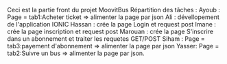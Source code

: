 Ceci est la partie front du projet MoovitBus
Répartition des tâches :
Ayoub : Page = tab1:Acheter ticket => alimenter la page par json
Ali : dévellopement de l'application IONIC
Hassan : crée la page Login et  request post
Imane : crée la page inscription et  request post
Marouan : crée la page S'inscrire dans un abonnement et traiter les requetes GET/POST
Siham : Page = tab3:payement d'abonnement => alimenter la page par json
Yasser: Page = tab2:Suivre un bus => alimenter la page par json.